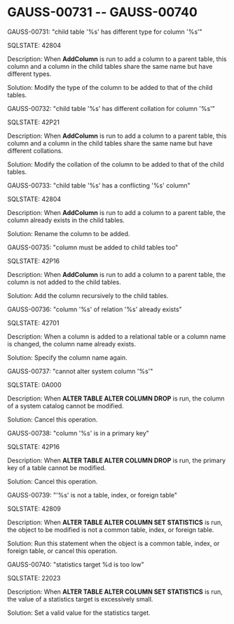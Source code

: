 # GAUSS-00731 -- GAUSS-00740<a name="EN-US_TOPIC_0302073367"></a>

GAUSS-00731: "child table '%s' has different type for column '%s'"

SQLSTATE: 42804

Description: When  **AddColumn**  is run to add a column to a parent table, this column and a column in the child tables share the same name but have different types.

Solution: Modify the type of the column to be added to that of the child tables.

GAUSS-00732: "child table '%s' has different collation for column '%s'"

SQLSTATE: 42P21

Description: When  **AddColumn**  is run to add a column to a parent table, this column and a column in the child tables share the same name but have different collations.

Solution: Modify the collation of the column to be added to that of the child tables.

GAUSS-00733: "child table '%s' has a conflicting '%s' column"

SQLSTATE: 42804

Description: When  **AddColumn**  is run to add a column to a parent table, the column already exists in the child tables.

Solution: Rename the column to be added.

GAUSS-00735: "column must be added to child tables too"

SQLSTATE: 42P16

Description: When  **AddColumn**  is run to add a column to a parent table, the column is not added to the child tables.

Solution: Add the column recursively to the child tables.

GAUSS-00736: "column '%s' of relation '%s' already exists"

SQLSTATE: 42701

Description: When a column is added to a relational table or a column name is changed, the column name already exists.

Solution: Specify the column name again.

GAUSS-00737: "cannot alter system column '%s'"

SQLSTATE: 0A000

Description: When  **ALTER TABLE ALTER COLUMN DROP**  is run, the column of a system catalog cannot be modified.

Solution: Cancel this operation.

GAUSS-00738: "column '%s' is in a primary key"

SQLSTATE: 42P16

Description: When  **ALTER TABLE ALTER COLUMN DROP**  is run, the primary key of a table cannot be modified.

Solution: Cancel this operation.

GAUSS-00739: "'%s' is not a table, index, or foreign table"

SQLSTATE: 42809

Description: When  **ALTER TABLE ALTER COLUMN SET STATISTICS**  is run, the object to be modified is not a common table, index, or foreign table.

Solution: Run this statement when the object is a common table, index, or foreign table, or cancel this operation.

GAUSS-00740: "statistics target %d is too low"

SQLSTATE: 22023

Description: When  **ALTER TABLE ALTER COLUMN SET STATISTICS**  is run, the value of a statistics target is excessively small.

Solution: Set a valid value for the statistics target.

